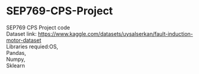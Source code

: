 # SEP769-CPS-Project
SEP769 CPS Project code <br>
Dataset link: https://www.kaggle.com/datasets/uysalserkan/fault-induction-motor-dataset <br>
Libraries requied:OS, <br> Pandas, <br> Numpy, <br> Sklearn
